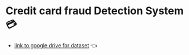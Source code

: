 # Credit card fraud Detection System 💳
- [link to google drive for dataset](https://drive.google.com/drive/folders/172_psSknmmy5iBDnVirPc88wTH4dw7BO) 👈
